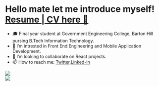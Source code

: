 # Hello mate let me introduce myself! [Resume | CV here 📁](https://drive.google.com/file/d/1WjvzazZkmaRRY0JiMeoyR6qu-qtMpary/view?usp=sharing)


- 🎓 Final year student at Government Engineering College, Barton Hill pursing B.Tech Information Technology.
- 🌱 I’m intrested in Front End Engineering and Mobile Application Development.
- 👯 I’m looking to collaborate on React projects.
- 📫 How to reach me: [Twitter](https://twitter.com/codebysanjay),[Linked-In](linkedin.com/in/sanjay-mohan-gecb)




<a href="https://github.com/codebysanjay">
  <img align="center" src="https://github-readme-stats.vercel.app/api/top-langs/?username=codebysanjay&theme=dark&hide_langs_below=1" />
</a>
<br>
<a href="https://github.com/codebysanjay">
<img src="https://github-readme-stats.vercel.app/api?username=codebysanjay&show_icons=true&theme=radical"/>
</a>
